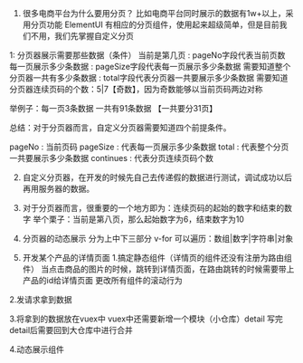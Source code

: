 1. 很多电商平台为什么要用分页？ 比如电商平台同时展示的数据有1w+以上，采用分页功能
ElementUI 有相应的分页组件，使用起来超级简单，但是目前我们不用，我们先掌握自定义分页

1: 分页器展示需要那些数据（条件）
当前是第几页 : pageNo字段代表当前页数
每一页展示多少条数据 : pageSize字段代表每一页展示多少条数据
需要知道整个分页器一共有多少条数据 : total字段代表分页器一共要展示多少条数据
需要知道分页器连续页码的个数：5|7【奇数】，因为奇数能够以当前页码两边对称

举例子：每一页3条数据 一共有91条数据 【一共要分31页】

总结：对于分页器而言，自定义分页器需要知道四个前提条件。

pageNo : 当前页码
pageSize : 代表每一页展示多少条数据
total : 代表整个分页一共要展示多少条数据
continues : 代表分页连续页码个数

2. 自定义分页器，在开发的时候先自己去传递假的数据进行测试，调试成功以后再用服务器的数据。

3. 对于分页器而言，很重要的一个地方即为：连续页码的起始的数字和结束的数字
举个栗子：当前是第八页，那么起始数字为6，结束数字为10

4. 分页器的动态展示 分为上中下三部分
v-for 可以遍历：数组|数字|字符串|对象

5. 开发某个产品的详情页面
1.搞定静态组件（详情页的组件还没有注册为路由组件）
    当点击商品的图片的时候，跳转到详情页面，在路由跳转的时候需要带上产品的id给详情页面
    更改所有组件的滚动行为

2.发请求拿到数据

3.将拿到的数据放在vuex中
vuex中还需要新增一个模块（小仓库）detail
写完detail后需要回到大仓库中进行合并

4.动态展示组件